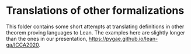 # Translations of other formalizations

This folder contains some short attempts at translating definitions in other theorem proving languages to Lean.
The examples here are slightly longer than the ones in our presentation, https://pygae.github.io/lean-ga/ICCA2020.
